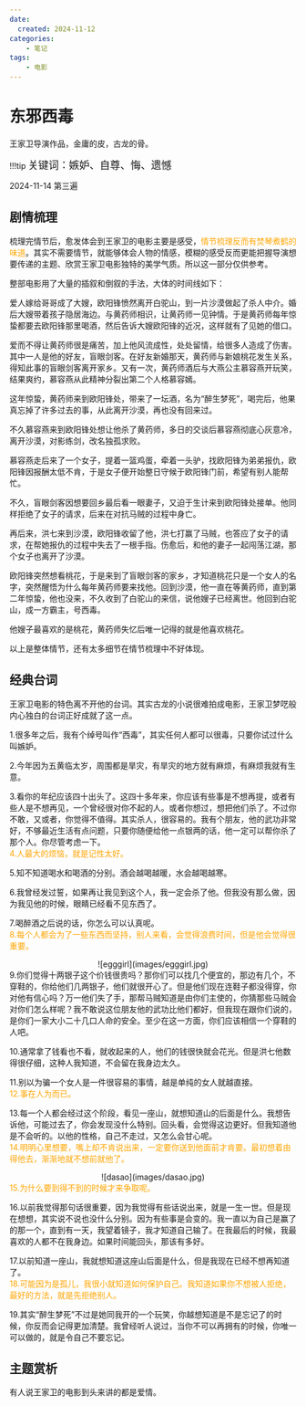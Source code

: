 ```yaml
---
date:
  created: 2024-11-12
categories: 
    - 笔记
tags:
    - 电影
---
```

# 东邪西毒

王家卫导演作品，金庸的皮，古龙的骨。  

!!!tip
    <font size=4>关键词：嫉妒、自尊、悔、遗憾  </font>

2024-11-14 第三遍

## 剧情梳理

梳理完情节后，愈发体会到王家卫的电影主要是感受，<font color='orange'>情节梳理反而有焚琴煮鹤的味道</font>。其实不需要情节，就能够体会人物的情感，模糊的感受反而更能把握导演想要传递的主题、欣赏王家卫电影独特的美学气质。所以这一部分仅供参考。  

整部电影用了大量的插叙和倒叙的手法，大体的时间线如下：

爱人嫁给哥哥成了大嫂，欧阳锋愤然离开白驼山，到一片沙漠做起了杀人中介。婚后大嫂带着孩子隐居海边。与黄药师相识，让黄药师一见钟情。于是黄药师每年惊蛰都要去欧阳锋那里喝酒，然后告诉大嫂欧阳锋的近况，这样就有了见她的借口。  

爱而不得让黄药师很是痛苦，加上他风流成性，处处留情，给很多人造成了伤害。其中一人是他的好友，盲眼剑客。在好友新婚那天，黄药师与新娘桃花发生关系，得知此事的盲眼剑客离开家乡。又有一次，黄药师酒后与大燕公主慕容燕开玩笑，结果爽约，慕容燕从此精神分裂出第二个人格慕容嫣。  

这年惊蛰，黄药师来到欧阳锋处，带来了一坛酒，名为“醉生梦死”，喝完后，他果真忘掉了许多过去的事，从此离开沙漠，再也没有回来过。  

不久慕容燕来到欧阳锋处想让他杀了黄药师，多日的交谈后慕容燕彻底心灰意冷，离开沙漠，对影练剑，改名独孤求败。  

慕容燕走后来了一个女子，提着一篮鸡蛋，牵着一头驴，找欧阳锋为弟弟报仇，欧阳锋因报酬太低不肯，于是女子便开始整日守候于欧阳锋门前，希望有别人能帮忙。  

不久，盲眼剑客因想要回乡最后看一眼妻子，又迫于生计来到欧阳锋处接单。他同样拒绝了女子的请求，后来在对抗马贼的过程中身亡。  

再后来，洪七来到沙漠，欧阳锋收留了他，洪七打赢了马贼，也答应了女子的请求，在帮她报仇的过程中失去了一根手指。伤愈后，和他的妻子一起闯荡江湖，那个女子也离开了沙漠。  

欧阳锋突然想看桃花，于是来到了盲眼剑客的家乡，才知道桃花只是一个女人的名字，突然醒悟为什么每年黄药师要来找他。回到沙漠，他一直在等黄药师，直到第二年惊蛰，他也没来，不久收到了白驼山的来信，说他嫂子已经离世。他回到白驼山，成一方霸主，号西毒。  

他嫂子最喜欢的是桃花，黄药师失忆后唯一记得的就是他喜欢桃花。  

以上是整体情节，还有太多细节在情节梳理中不好体现。

## 经典台词

王家卫电影的特色离不开他的台词。其实古龙的小说很难拍成电影，王家卫梦呓般内心独白的台词正好成就了这一点。  

1.很多年之后，我有个绰号叫作“西毒”，其实任何人都可以很毒，只要你试过什么叫嫉妒。  

2.今年因为五黄临太岁，周围都是旱灾，有旱灾的地方就有麻烦，有麻烦我就有生意。  

3.看你的年纪应该四十出头了。这四十多年来，你应该有些事是不想再提，或者有些人是不想再见，一个曾经很对你不起的人。或者你想过，想把他们杀了。不过你不敢，又或者，你觉得不值得。其实杀人，很容易的。我有个朋友，他的武功非常好，不够最近生活有点问题，只要你随便给他一点银两的话，他一定可以帮你杀了那个人。你尽管考虑一下。  
<font color='orange'>
4.人最大的烦恼，就是记性太好。  </font>

5.知不知道喝水和喝酒的分别。酒会越喝越暖，水会越喝越寒。  

6.我曾经发过誓，如果再让我见到这个人，我一定会杀了他。但我没有那么做，因为我见他的时候，眼睛已经看不见东西了。  

7.喝醉酒之后说的话，你怎么可以认真呢。  
<font color='orange'>
8.每个人都会为了一些东西而坚持，别人来看，会觉得浪费时间，但是他会觉得很重要。  </font>
<center> ![egggirl](images/egggirl.jpg) </center>
9.你们觉得十两银子这个价钱很贵吗？那你们可以找几个便宜的，那边有几个，不穿鞋的，你给他们几两银子，他们就很开心了。但是他们现在连鞋子都没得穿，你对他有信心吗？万一他们失了手，那帮马贼知道是由你们主使的，你猜那些马贼会对你们怎么样呢？我不敢说这位朋友他的武功比他们都好，但我现在跟你们说的，是你们一家大小二十几口人命的安全。至少在这一方面，你们应该相信一个穿鞋的人吧。  

10.通常拿了钱看也不看，就收起来的人，他们的钱很快就会花光。但是洪七他数得很仔细，这种人我知道，不会留在我身边太久。  

11.别以为骗一个女人是一件很容易的事情，越是单纯的女人就越直接。  
<font color='orange'>
12.事在人为而已。  </font>

13.每一个人都会经过这个阶段，看见一座山，就想知道山的后面是什么。我想告诉他，可能过去了，你会发现没什么特别。回头看，会觉得这边更好。但我知道他是不会听的。以他的性格，自己不走过，又怎么会甘心呢。  
<font color='orange'>
14.明明心里想要，嘴上却不肯说出来，一定要你送到他面前才肯要。最初想着由得他去，渐渐地就不想前就他了。  </font>
<center> ![dasao](images/dasao.jpg) </center><font color='orange'>
15.为什么要到得不到的时候才来争取呢。  </font>

16.以前我觉得那句话很重要，因为我觉得有些话说出来，就是一生一世。但是现在想想，其实说不说也没什么分别。因为有些事是会变的。我一直以为自己是赢了的那一个，直到有一天，我望着镜子，我才知道自己输了。在我最后的时候，我最喜欢的人都不在我身边。如果时间能回头，那该有多好。  

17.以前知道一座山，我就想知道这座山后面是什么，但是我现在已经不想再知道了。  
<font color='orange'>
18.可能因为是孤儿，我很小就知道如何保护自己。我知道如果你不想被人拒绝，最好的方法，就是先拒绝别人。  </font>

19.其实“醉生梦死”不过是她同我开的一个玩笑，你越想知道是不是忘记了的时候，你反而会记得更加清楚。我曾经听人说过，当你不可以再拥有的时候，你唯一可以做的，就是令自己不要忘记。

## 主题赏析
有人说王家卫的电影到头来讲的都是爱情。